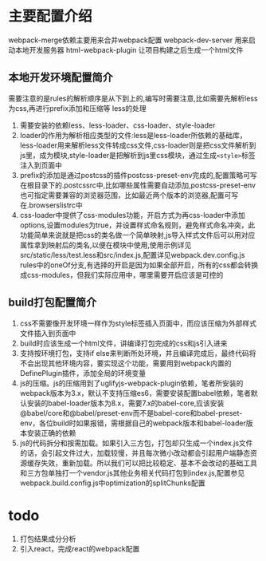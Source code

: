 # 主要配置介绍
  webpack-merge依赖主要用来合并webpack配置
  webpack-dev-server 用来启动本地开发服务器
  html-webpack-plugin 让项目构建之后生成一个html文件
## 本地开发环境配置简介
  需要注意的是rules的解析顺序是从下到上的,编写时需要注意,比如需要先解析less为css,再进行prefix添加和压缩等
  less的处理
  1. 需要安装的依赖less、less-loader、css-loader、style-loader
  2. loader的作用为解析相应类型的文件:less是less-loader所依赖的基础库，less-loader用来解析less文件转成css文件,css-loader则是把css文件解析到js里，成为模块,style-loader是把解析到js里css模块，通过生成`<style>`标签注入到页面中
  3. prefix的添加是通过postcss的插件postcss-preset-env完成的,配置策略可写在根目录下的.postcssrc中,比如哪些属性需要自动添加,postcss-preset-env也可指定需要兼容的浏览器范围，比如最近两个版本的浏览器,配置可写在.browserslistrc中
  4. css-loader中提供了css-modules功能，开启方式为再css-loader中添加options,设置modules为true，并设置样式命名规则，避免样式命名冲突，此功能简单来说就是把css的类名做一个简单映射,js导入样式文件后可以用对应属性拿到映射后的类名,以便在模块中使用,使用示例详见src/static/less/test.less和src/index.js,配置详见webpack.dev.config.js rules中的oneOf分支,有选择的开启是因为如果全部开启，所有的css都会转换成css-modules，但我们实际应用中，哪里需要开启应该是可控的
## build打包配置简介
  1. css不需要像开发环境一样作为style标签插入页面中，而应该压缩为外部样式文件插入到页面中
  2. build时应该生成一个html文件，讲编译打包完成的css和js引入进来
  3. 支持按环境打包，支持if else来判断所处环境，并且编译完成后，最终代码将不会出现其他环境内容，要实现这个功能，需要用到webpack内置的DefinePlugin插件，添加全局的环境变量
  4. js的压缩。js的压缩用到了uglifyjs-webpack-plugin依赖，笔者所安装的webpack版本为3.x，默认不支持压缩es6，需要安装配置babel依赖，笔者默认安装的babel-loader版本为8.x，需要7.x的babel-core,应该安装@babel/core和@babel/preset-env而不是babel-core和babel-preset-env，各位build时如果报错，需根据自己的webpack版本和babel-loader版本安装正确的依赖
  5. js的代码拆分和按需加载。如果引入三方包，打包却只生成一个index.js文件的话，会引起文件过大，加载较慢，并且每次微小改动都会引起用户端静态资源缓存失效，重新加载。所以我们可以把比较稳定、基本不会改动的基础工具和三方包单独打一个vendor.js其他业务相关代码打包到index.js,配置参见webpack.build.config.js中optimization的splitChunks配置
    
# todo
  1. 打包结果成分分析
  2. 引入react，完成react的webpack配置
